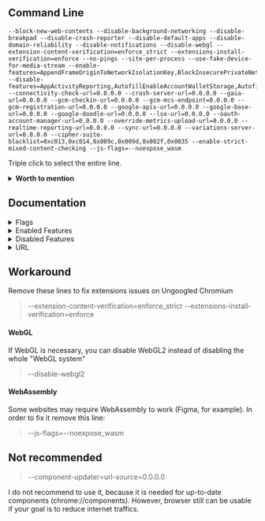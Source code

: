## Command Line

```
--block-new-web-contents --disable-background-networking --disable-breakpad --disable-crash-reporter --disable-default-apps --disable-domain-reliability --disable-notifications --disable-webgl --extension-content-verification=enforce_strict --extensions-install-verification=enforce --no-pings --site-per-process --use-fake-device-for-media-stream --enable-features=AppendFrameOriginToNetworkIsolationKey,BlockInsecurePrivateNetworkRequests,BlockInsecurePrivateNetworkRequestsForNavigations,ImprovedCookieControlsIsolateOrigins,LegacyTLSEnforced,OriginIsolationHeader,PartitionConnectionsByNetworkIsolationKey,PartitionDomainReliabilityByNetworkIsolationKey,PartitionExpectCTStateByNetworkIsolationKey,PartitionHttpServerPropertiesByNetworkIsolationKey,PartitionNelAndReportingByNetworkIsolationKey,PartitionSSLSessionsByNetworkIsolationKey,PrefetchPrivacyChanges,ReducedReferrerGranularity,SplitAuthCacheByNetworkIsolationKey,SplitCacheByNetworkIsolationKey,SplitHostCacheByNetworkIsolationKey,StrictOriginIsolation,UseRegistrableDomainInNetworkIsolationKey --disable-features=AppActivityReporting,AutofillEnableAccountWalletStorage,AutofillServerCommunication,AutoupgradeMixedContent,CrashReporting,CrossOriginOpenerPolicyAccessReporting,CrossOriginOpenerPolicyReporting,CrossOriginOpenerPolicyReportingOriginTrial,CrostiniAdditionalEnterpriseReporting,DirectSockets,EnableSignedExchangePrefetchCacheForNavigations,EnableSignedExchangeSubresourcePrefetch,EnableSubresourceWebBundles,EnterpriseRealtimeExtensionRequest,EventBasedStatusReporting,ExpectCTReporting,FederatedLearningOfCohorts,FlocIdComputedEventLogging,IdleDetection,InterestCohortAPIOriginTrial,InterestCohortFeaturePolicy,LangClientHintHeader,MediaDrmPreprovisioning,NetworkTimeServiceQuerying,NotificationTriggers,PasswordCheck,Reporting,SafeBrowsingEnhancedProtection,SignedExchangeReportingForDistributors,SubresourceWebBundles,TextFragmentAnchor,UserAgentClientHint,WebNFC,WebUSB,WebXR,WinrtGeolocationImplementation,WinrtSensorsImplementation --connectivity-check-url=0.0.0.0 --crash-server-url=0.0.0.0 --gaia-url=0.0.0.0 --gcm-checkin-url=0.0.0.0 --gcm-mcs-endpoint=0.0.0.0 --gcm-registration-url=0.0.0.0 --google-apis-url=0.0.0.0 --google-base-url=0.0.0.0 --google-doodle-url=0.0.0.0 --lso-url=0.0.0.0 --oauth-account-manager-url=0.0.0.0 --override-metrics-upload-url=0.0.0.0 --realtime-reporting-url=0.0.0.0 --sync-url=0.0.0.0 --variations-server-url=0.0.0.0 --cipher-suite-blacklist=0xc013,0xc014,0x009c,0x009d,0x002f,0x0035 --enable-strict-mixed-content-checking --js-flags=--noexpose_wasm
```

Triple click to select the entire line.
 
<details><summary><b>Worth to mention</b></summary><p>

| Name | Description |
| :--- | :---------- |
| --disable-frame-rate-limit | Disables frame rate limiting |
| --enable-low-end-device-mode | Forces low-end device mode <br> It reduces memory usage a lot and also quaility of videos or images |
| --user-agent="useragent" | A string used to override the default user agent with a custom one |
| --use-mobile-user-agent | Forces mobile user agent |
</p></details>

## Documentation
<details><summary>Flags</summary><p>

| Name | Description |
| :--- | :---------- |
| --block-new-web-contents | Blocks all pop-ups |
| --cipher-suite-blacklist | Blocks lists of insecure cipher suites |
| --disable-background-networking | Blocks background networking, like Safe browsing |
| --disable-breakpad | Disables the crash reporting. |
| --disable-crash-reporter | 	Disables the crash reporting. |
| --disable-default-apps | Disables installation of default apps |
| --disable-domain-reliability | Disables Domain Reliability Monitoring |
| --disable-notifications | Disables notifications |
| --disable-webgl | Disables WebGL |
| --enable-strict-mixed-content-checking | Blocks passive and active mixed content <br> (AutoupgradeMixedContent must be disabled) |
| --extension-content-verification | Extensions verification |
| --extensions-install-verification | Extensions verification |
| --js-flags=--noexpose_wasm | Disables WebAssembly |
| --no-pings | Blocks hyperlink auditing pings |
| --site-per-process | Enforces a one-site-per-process security policy |
| --use-fake-device-for-media-stream | Spoofs microphone and camera IDs |
</p></details>

<details><summary>Enabled Features</summary><p>

Isolation:
* AppendFrameOriginToNetworkIsolationKey
* IsolateOrigins
* OriginIsolationHeader
* PartitionConnectionsByNetworkIsolationKey
* PartitionDomainReliabilityByNetworkIsolationKey
* PartitionExpectCTStateByNetworkIsolationKey
* PartitionHttpServerPropertiesByNetworkIsolationKey
* PartitionNelAndReportingByNetworkIsolationKey
* PartitionSSLSessionsByNetworkIsolationKey
* SplitAuthCacheByNetworkIsolationKey
* SplitCacheByNetworkIsolationKey
* SplitHostCacheByNetworkIsolationKey
* StrictOriginIsolation
* UseRegistrableDomainInNetworkIsolationKey

Privacy & Security:
* PrefetchPrivacyChanges 
	* Prefetch requests will not follow redirects, not send a Referer header, not send credentials for cross-origin requests, and do not pass through service workers
* ReducedReferrerGranularity
	* Enables strict-origin-when-cross-origin
* ImprovedCookieControls
	* Improved third-party cookie blocking/control
* LegacyTLSEnforced
	* Enforce deprecation of legacy TLS versions
* BlockInsecurePrivateNetworkRequests, BlockInsecurePrivateNetworkRequestsForNavigations
	* Blocks insecure private network requests
</p></details>

<details><summary>Disabled Features</summary><p>

Reporting:
* AppActivityReporting
* CrashReporting
* CrossOriginOpenerPolicyAccessReporting
* CrossOriginOpenerPolicyReporting
* CrossOriginOpenerPolicyReportingOriginTrial
* CrostiniAdditionalEnterpriseReporting
* EnterpriseRealtimeExtensionRequest
* EventBasedStatusReporting
* ExpectCTReporting
* Reporting
* SignedExchangeReportingForDistributors

Autofill:
* AutofillEnableAccountWalletStorage
* AutofillServerCommunication

FloC:
* FederatedLearningOfCohorts
* FlocIdComputedEventLogging
* InterestCohortAPIOriginTrial
* InterestCohortFeaturePolicy

SXG:
* EnableSignedExchangePrefetchCacheForNavigations
* EnableSignedExchangeSubresourcePrefetch

WebBundles:
* EnableSubresourceWebBundles
* SubresourceWebBundles

Others:
* AutoupgradeMixedContent
	* Disabling it and forcing --enable-strict-mixed-content-checking will block all mixed content
* DirectSockets
	* Blocks Direct Sockets API
* IdleDetection
	* Blocks Idle Detection
* LangClientHintHeader
	* Blocks handling of accept-language via client hints
* MediaDrmPreprovisioning
	* Blocks DRM (Might break Netflix and Spotify)
* NetworkTimeServiceQuerying
	* Disables network time queries in order to prevent Chromium connecting to `clients2.google.com`
* NotificationTriggers
* PasswordCheck
	* We don't need Google checking our passwords
* SafeBrowsingEnhancedProtection
	* Blocks Safe Browsing
* TextFragmentAnchor
	* Disables text snippets in URL fragments
* UserAgentClientHint
	* Blocks Sec-CH-UA headers
* WebNFC, WebUSB, WebXR
	* Blocks NFC, USB and XR APIs
* WinrtGeolocationImplementation
	* Blocks Geolocation, you might need to enable it if you are going to use Maps
* WinrtSensorsImplementation
	* Blocks Sensors implementation
</p></details>

<details><summary>URL</summary><p>

| Name | Description |
| :--- | :---------- |
| --connectivity-check-url | Used for Network connectivity checking |
| --crash-server-url| Crash server |
| --gaia-url | GAIA related |
| --gcm-checkin-url | Used for Cloud Messaging |
| --gcm-mcs-endpoint | Used for Cloud Messaging |
| --gcm-registration-url | Used for Cloud Messaging |
| --google-apis-url | GAIA related |
| --google-base-url | GAIA related |
| --google-doodle-url | GAIA related |
| --lso-url | GAIA related |
| --oauth-account-manager-url | GAIA related |
| --override-metrics-upload-url | Metrics upload |
| --realtime-reporting-url | Realtime reporting |
| --sync-url | Used for sync |
| --variations-server-url | Reports variation data |
</p></details>

## Workaround

Remove these lines to fix extensions issues on Ungoogled Chromium
> --extension-content-verification=enforce_strict
> --extensions-install-verification=enforce

#### WebGL

If WebGL is necessary, you can disable WebGL2 instead of disabling the whole "WebGL system" 
> --disable-webgl2

#### WebAssembly

Some websites may require WebAssembly to work (Figma, for example). In order to fix it remove this line: 
> --js-flags=--noexpose_wasm

## Not recommended

> --component-updater=url-source=0.0.0.0

I do not recommend to use it, because it is needed for up-to-date components (chrome://components). However, browser still can be usable if your goal is to reduce internet traffics.
